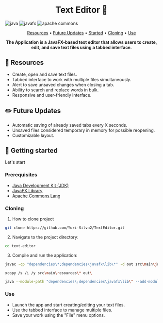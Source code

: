 [JAVA_BADGE]: https://img.shields.io/badge/java-%23ED8B00.svg?style=for-the-badge&logo=openjdk&logoColor=white
[JAVAFX_BADGE]: https://img.shields.io/badge/JavaFX-007396?style=for-the-badge&logo=java&logoColor=white
[APACHE_COMMONS_BADGE]: https://img.shields.io/badge/Apache%20Commons%20Lang-231F20?style=for-the-badge&logo=apache&logoColor=white

<h1 align="center" style="font-weight: bold;">Text Editor 📖</h1>

![java][JAVA_BADGE]
![javafx][JAVAFX_BADGE]
![apache commons][APACHE_COMMONS_BADGE]

<p align="center">
  <a href="#resources">Resources</a> •
 <a href="#future_updates">Future Updates</a> •
 <a href="#started">Started</a> •
  <a href="#cloning">Cloning</a> •
  <a href="#use">Use</a>
</p>

<p align="center">
  <b>The Application is a JavaFX-based text editor that allows users to create, edit, and save text files using a tabbed interface.</b>
</p>

<h2 id="resources">📌 Resources</h2>

- Create, open and save text files.
- Tabbed interface to work with multiple files simultaneously.
- Alert to save unsaved changes when closing a tab.
- Ability to search and replace words in bulk.
- Responsive and user-friendly interface.

<h2 id="future_updates">✏️ Future Updates</h2>

- Automatic saving of already saved tabs every X seconds.
- Unsaved files considered temporary in memory for possible reopening.
- Customizable layout.

<h2 id="started">🚀 Getting started</h2>

Let's start

<h3>Prerequisites</h3>

- [Java Development Kit (JDK)](https://www.oracle.com/br/java/technologies/downloads/)
- [JavaFX Library](https://openjfx.io/)
- [Apache Commons Lang](https://commons.apache.org/proper/commons-lang/)

<h3 id="cloning">Cloning</h3>

1. How to clone project

```bash
git clone https://github.com/Yuri-Silva2/TextEditor.git
```

2. Navigate to the project directory:

```bash
cd text-editor
```

3. Compile and run the application:

```bash
javac -cp "dependencies\*;dependencies\javafx\lib\*" -d out src\main\java\org\texteditor\*.java src\main\java\org\texteditor\controllers\*.java src\main\java\org\texteditor\model\*.java src\main\java\org\texteditor\viewers\menu\*.java src\main\java\org\texteditor\viewers\pane\*.java src\main\java\org\texteditor\viewers\tab\*.java src\main\java\org\texteditor\viewers\tab\find\*.java

xcopy /s /i /y src\main\resources\* out\

java --module-path "dependencies\;dependencies\javafx\lib\" --add-modules javafx.controls -cp out org.texteditor.Main
```

<h3 id="use">Use</h3>

- Launch the app and start creating/editing your text files.
- Use the tabbed interface to manage multiple files.
- Save your work using the "File" menu options.

  


